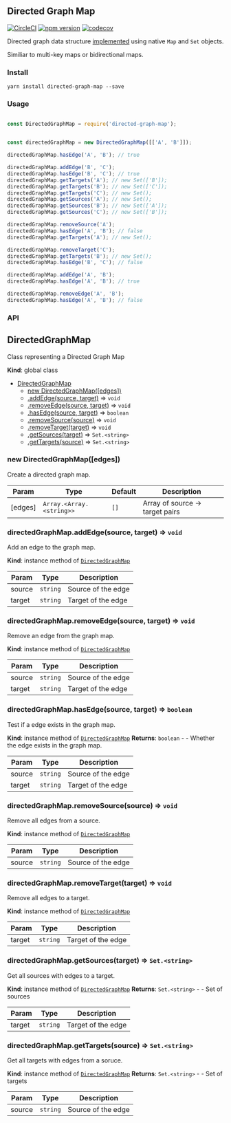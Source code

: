 ## Directed Graph Map

[![CircleCI](https://circleci.com/gh/wehriam/directed-graph-map.svg?style=svg)](https://circleci.com/gh/wehriam/directed-graph-map) [![npm version](https://badge.fury.io/js/directed-graph-map.svg)](http://badge.fury.io/js/directed-graph-map) [![codecov](https://codecov.io/gh/wehriam/directed-graph-map/branch/master/graph/badge.svg)](https://codecov.io/gh/wehriam/directed-graph-map)

Directed graph data structure [implemented](https://github.com/wehriam/directed-graph-map/blob/master/src/index.js) using native `Map` and `Set` objects.

Similiar to multi-key maps or bidirectional maps.

### Install

`yarn install directed-graph-map --save`

### Usage

```js

const DirectedGraphMap = require('directed-graph-map');


const directedGraphMap = new DirectedGraphMap([['A', 'B']]);

directedGraphMap.hasEdge('A', 'B'); // true

directedGraphMap.addEdge('B', 'C');
directedGraphMap.hasEdge('B', 'C'); // true
directedGraphMap.getTargets('A'); // new Set(['B']);
directedGraphMap.getTargets('B'); // new Set(['C']);
directedGraphMap.getTargets('C'); // new Set();
directedGraphMap.getSources('A'); // new Set();
directedGraphMap.getSources('B'); // new Set(['A']);
directedGraphMap.getSources('C'); // new Set(['B']);

directedGraphMap.removeSource('A');
directedGraphMap.hasEdge('A', 'B'); // false
directedGraphMap.getTargets('A'); // new Set();

directedGraphMap.removeTarget('C');
directedGraphMap.getTargets('B'); // new Set();
directedGraphMap.hasEdge('B', 'C'); // false

directedGraphMap.addEdge('A', 'B');
directedGraphMap.hasEdge('A', 'B'); // true

directedGraphMap.removeEdge('A', 'B');
directedGraphMap.hasEdge('A', 'B'); // false
```

### API
<a name="DirectedGraphMap"></a>

## DirectedGraphMap
Class representing a Directed Graph Map

**Kind**: global class

* [DirectedGraphMap](#DirectedGraphMap)
    * [new DirectedGraphMap([edges])](#new_DirectedGraphMap_new)
    * [.addEdge(source, target)](#DirectedGraphMap+addEdge) ⇒ <code>void</code>
    * [.removeEdge(source, target)](#DirectedGraphMap+removeEdge) ⇒ <code>void</code>
    * [.hasEdge(source, target)](#DirectedGraphMap+hasEdge) ⇒ <code>boolean</code>
    * [.removeSource(source)](#DirectedGraphMap+removeSource) ⇒ <code>void</code>
    * [.removeTarget(target)](#DirectedGraphMap+removeTarget) ⇒ <code>void</code>
    * [.getSources(target)](#DirectedGraphMap+getSources) ⇒ <code>Set.&lt;string&gt;</code>
    * [.getTargets(source)](#DirectedGraphMap+getTargets) ⇒ <code>Set.&lt;string&gt;</code>

<a name="new_DirectedGraphMap_new"></a>

### new DirectedGraphMap([edges])
Create a directed graph map.


| Param | Type | Default | Description |
| --- | --- | --- | --- |
| [edges] | <code>Array.&lt;Array.&lt;string&gt;&gt;</code> | <code>[]</code> | Array of source -> target pairs |

<a name="DirectedGraphMap+addEdge"></a>

### directedGraphMap.addEdge(source, target) ⇒ <code>void</code>
Add an edge to the graph map.

**Kind**: instance method of [<code>DirectedGraphMap</code>](#DirectedGraphMap)

| Param | Type | Description |
| --- | --- | --- |
| source | <code>string</code> | Source of the edge |
| target | <code>string</code> | Target of the edge |

<a name="DirectedGraphMap+removeEdge"></a>

### directedGraphMap.removeEdge(source, target) ⇒ <code>void</code>
Remove an edge from the graph map.

**Kind**: instance method of [<code>DirectedGraphMap</code>](#DirectedGraphMap)

| Param | Type | Description |
| --- | --- | --- |
| source | <code>string</code> | Source of the edge |
| target | <code>string</code> | Target of the edge |

<a name="DirectedGraphMap+hasEdge"></a>

### directedGraphMap.hasEdge(source, target) ⇒ <code>boolean</code>
Test if a edge exists in the graph map.

**Kind**: instance method of [<code>DirectedGraphMap</code>](#DirectedGraphMap)
**Returns**: <code>boolean</code> - - Whether the edge exists in the graph map.

| Param | Type | Description |
| --- | --- | --- |
| source | <code>string</code> | Source of the edge |
| target | <code>string</code> | Target of the edge |

<a name="DirectedGraphMap+removeSource"></a>

### directedGraphMap.removeSource(source) ⇒ <code>void</code>
Remove all edges from a source.

**Kind**: instance method of [<code>DirectedGraphMap</code>](#DirectedGraphMap)

| Param | Type | Description |
| --- | --- | --- |
| source | <code>string</code> | Source of the edge |

<a name="DirectedGraphMap+removeTarget"></a>

### directedGraphMap.removeTarget(target) ⇒ <code>void</code>
Remove all edges to a target.

**Kind**: instance method of [<code>DirectedGraphMap</code>](#DirectedGraphMap)

| Param | Type | Description |
| --- | --- | --- |
| target | <code>string</code> | Target of the edge |

<a name="DirectedGraphMap+getSources"></a>

### directedGraphMap.getSources(target) ⇒ <code>Set.&lt;string&gt;</code>
Get all sources with edges to a target.

**Kind**: instance method of [<code>DirectedGraphMap</code>](#DirectedGraphMap)
**Returns**: <code>Set.&lt;string&gt;</code> - - Set of sources

| Param | Type | Description |
| --- | --- | --- |
| target | <code>string</code> | Target of the edge |

<a name="DirectedGraphMap+getTargets"></a>

### directedGraphMap.getTargets(source) ⇒ <code>Set.&lt;string&gt;</code>
Get all targets with edges from a soruce.

**Kind**: instance method of [<code>DirectedGraphMap</code>](#DirectedGraphMap)
**Returns**: <code>Set.&lt;string&gt;</code> - - Set of targets

| Param | Type | Description |
| --- | --- | --- |
| source | <code>string</code> | Source of the edge |